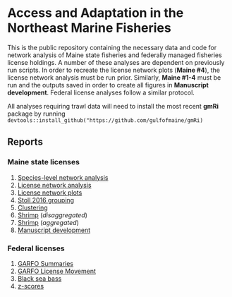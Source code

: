 # Access and Adaptation in the Northeast Marine Fisheries

This is the public repository containing the necessary data and code for network analysis of Maine state fisheries and federally managed fisheries license holdings. A number of these analyses are dependent on previously run scripts. In order to recreate the license network plots (**Maine #4**), the license network analysis must be run prior. Similarly, **Maine #1-4** must be run and the outputs saved in order to create all figures in **Manuscript development**. Federal license analyses follow a similar protocol.

All analyses requiring trawl data will need to install the most recent **gmRi** package by running `devtools::install_github("https://github.com/gulfofmaine/gmRi)`

## Reports

### Maine state licenses

1.  [Species-level network analysis](https://carlylovas.github.io/mesg-permits/R/maine/species_networks.html)
2.  [License network analysis](https://carlylovas.github.io/mesg-permits/R/maine/license_networks.html)
3.  [License network plots](https://carlylovas.github.io/mesg-permits/R/maine/license_network_plots.html)
4.  [Stoll 2016 grouping](https://carlylovas.github.io/mesg-permits/R/maine/license_divisions.html)
5.  [Clustering](https://carlylovas.github.io/mesg-permits/R/maine/clustering.html)
6.  [Shrimp](https://carlylovas.github.io/mesg-permits/R/maine/shrimp_split.html) (*disaggregated*)
7.  [Shrimp](https://carlylovas.github.io/mesg-permits/R/maine/shrimp_aggregated.html) (*aggregated*)
8.  [Manuscript development](https://carlylovas.github.io/mesg-permits/R/maine/fig_development.html)

### Federal licenses

1.  [GARFO Summaries](https://carlylovas.github.io/mesg-permits/R/garfo/garfo_sum_stats.html)
2.  [GARFO License Movement](https://carlylovas.github.io/mesg-permits/R/garfo/license_movement.html)
3.  [Black sea bass](https://carlylovas.github.io/mesg-permits/R/garfo/blackseabass.html)
4.  [z-scores](https://carlylovas.github.io/mesg-permits/R/garfo/z_score.html)

